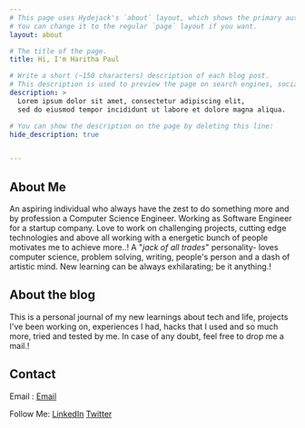 ```yaml
---
# This page uses Hydejack's `about` layout, which shows the primary author's picture and about text at the top.
# You can change it to the regular `page` layout if you want.
layout: about

# The title of the page.
title: Hi, I'm Haritha Paul

# Write a short (~150 characters) description of each blog post.
# This description is used to preview the page on search engines, social media, etc.
description: >
  Lorem ipsum dolor sit amet, consectetur adipiscing elit,
  sed do eiusmod tempor incididunt ut labore et dolore magna aliqua.

# You can show the description on the page by deleting this line:
hide_description: true


---
```



## About Me

An aspiring individual who always have the zest to do something more and by profession a Computer Science Engineer. Working as Software Engineer for a startup company. Love to work on challenging projects, cutting edge technologies and above all working with a energetic bunch of people motivates me to achieve more..!   A "*jack of all trades*" personality- loves computer science, problem solving, writing, people's person and a dash of artistic mind. New learning can be always exhilarating; be it anything.!


## About the blog

This is a personal journal of my new learnings about tech and life, projects I've been working on, experiences I had, hacks that I used and so much more, tried and tested by me. In case of any doubt, feel free to drop me a mail.!

## Contact

Email : [Email](harithapaul97@gmail.com)

Follow Me: [LinkedIn](https://www.linkedin.com/in/haritha-paul/) [Twitter](https://twitter.com/haritha_97)



